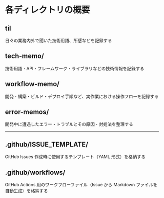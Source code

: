 # 各ディレクトリの概要

## til

日々の業務内外で聞いた技術用語、所感などを記録する

## tech-memo/

技術用語・API・フレームワーク・ライブラリなどの技術情報を記録する

## workflow-memo/

開発・構築・ビルド・デプロイ手順など、実作業における操作フローを記録する

## error-memos/

開発中に遭遇したエラー・トラブルとその原因・対処法を整理する

---

## .github/ISSUE_TEMPLATE/

GitHub Issues 作成時に使用するテンプレート（YAML 形式）を格納する

## .github/workflows/

GitHub Actions 用のワークフローファイル（Issue から Markdown ファイルを自動生成）を格納する
